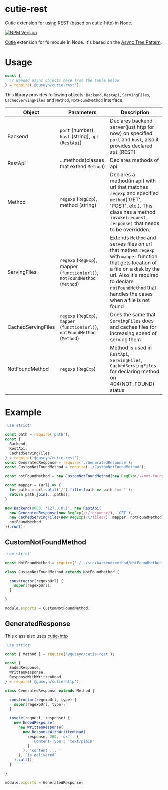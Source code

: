 # cutie-rest
Cutie extension for using REST (based on cutie-http) in Node.

[![NPM Version][npm-image]][npm-url]

[Cutie](https://github.com/Guseyn/cutie) extension for fs module in Node. It's based on the [Async Tree Pattern](https://github.com/Guseyn/async-tree-patern/blob/master/Async_Tree_Patern.pdf).

# Usage

```js
const {
  // Needed async objects here from the table below
} = require('@guseyn/cutie-rest');
```

This library provides following objects: `Backend`, `RestApi`, `ServingFiles`, `CachedServingFiles` and `Method`, `NotFoundMethod` interface.

| Object | Parameters | Description |
| ------ | -----------| ----------- |
| Backend | `port` (number), `host` (string), `api` (`RestApi`)| Declares backend server(just http for now) on specified `port` and `host`, also it provides declared `api` (REST)|
| RestApi | ...methods(classes that extend `Method`) | Declares methods of api |
| Method | `regexp` (`RegExp`), method (string) | Declares a method(in api) with url that matches `regexp` and specified `method`('GET', 'POST', etc.). This class has a method `invoke(request, response)` that needs to be overridden.|
| ServingFiles | `regexp` (`RegExp`), mapper (`function(url)`), `notFoundMethod` (`Method`) | Extends `Method` and serves files on url that mathes `regexp` with `mapper` function that gets location of a file on a disk by the url. Also it's required to declare `notFoundMethod` that handles the cases when a file is not found |
| CachedServingFiles | `regexp` (`RegExp`), `mapper` (`function(url)`), `notFoundMethod` (`Method`) | Does the same that `ServingFiles` does and caches files for increasing speed of serving them |
| NotFoundMethod | `regexp` (`RegExp`) | Method is used in `RestApi`, `ServingFiles`, `CachedServingFiles` for declaring method on 404(NOT_FOUND) status |

# Example

```js
'use strict'

const path = require('path');
const {
  Backend,
  RestApi,
  CachedServingFiles
} = require('@guseyn/cutie-rest');
const GeneratedResponse = require('./GeneratedResponse');
const CustomNotFoundMethod = require('./CustomNotFoundMethod');

const notFoundMethod = new CustomNotFoundMethod(new RegExp(/\/not-found/));

const mapper = (url) => {
  let paths = url.split('/').filter(path => path !== '');
  return path.join(...paths);
}

new Backend(8080, '127.0.0.1', new RestApi(
  new GeneratedResponse(new RegExp(/\/response/), 'GET'),
  new CachedServingFiles(new RegExp(/\/files/), mapper, notFoundMethod),
  notFoundMethod
)).run();

```
## CustomNotFoundMethod

```js
'use strict'

const NotFoundMethod = require('./../src/backend/method/NotFoundMethod');

class CustomNotFoundMethod extends NotFoundMethod {

  constructor(regexpUrl) {
    super(regexpUrl);
  }

}

module.exports = CustomNotFoundMethod;
```

## GeneratedResponse

This class also uses [cutie-http](https://github.com/Guseyn/cutie-http)

```js
'use strict'

const { Method } = require('@guseyn/cutie-rest');

const {
  EndedResponse,
  WrittenResponse,
  ResponseWithWrittenHead
} = require('@guseyn/cutie-http');

class GeneratedResponse extends Method {

  constructor(regexpUrl, type) {
    super(regexpUrl, type);
  }

  invoke(request, response) {
    new EndedResponse(
      new WrittenResponse(
        new ResponseWithWrittenHead(
          response, 200, 'ok',  {
            'Content-Type': 'text/plain' 
          }
        ), 'content ... '
      ), `is delivered`
    ).call();
  }

}

module.exports = GeneratedResponse;
```


[npm-image]: https://img.shields.io/npm/v/@guseyn/cutie-rest.svg
[npm-url]: https://npmjs.org/package/@guseyn/cutie-rest
